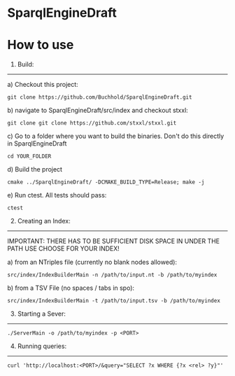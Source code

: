 SparqlEngineDraft
=================

How to use
==========

1. Build:
---------

a) Checkout this project:

    git clone https://github.com/Buchhold/SparqlEngineDraft.git

b) navigate to SparqlEngineDraft/src/index and checkout stxxl:

    git clone git clone https://github.com/stxxl/stxxl.git

c) Go to a folder where you want to build the binaries.
Don't do this directly in SparqlEngineDraft

    cd YOUR_FOLDER

d) Build the project

    cmake ../SparqlEngineDraft/ -DCMAKE_BUILD_TYPE=Release; make -j

e) Run ctest. All tests should pass:

    ctest


2. Creating an Index:
---------------------

IMPORTANT:
THERE HAS TO BE SUFFICIENT DISK SPACE IN UNDER THE PATH USE CHOOSE FOR YOUR INDEX!

a) from an NTriples file (currently no blank nodes allowed):

    src/index/IndexBuilderMain -n /path/to/input.nt -b /path/to/myindex

b) from a TSV File (no spaces / tabs in spo):

    src/index/IndexBuilderMain -t /path/to/input.tsv -b /path/to/myindex


3. Starting a Sever:
--------------------

    ./ServerMain -o /path/to/myindex -p <PORT>


4. Running queries:
-------------------

    curl 'http://localhost:<PORT>/&query="SELECT ?x WHERE {?x <rel> ?y}"'
